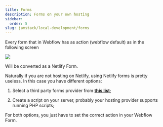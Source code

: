 ```yaml
---
title: Forms
description: Forms on your own hosting
sidebar:
  order: 5
slug: jamstack/local-development/forms
---
```


Every form that in Webflow has as action (webflow default) as in the following screen

![](/images/form-name.png)

Will be converted as a Netlify Form.

Naturally if you are not hosting on Netlify, using Netlify forms is pretty useless. In this case you have different options:

1. Select a third party forms provider from [**this list**](https://jamstacktools.org/browse/all/form);

2. Create a script on your server, probably your hosting provider supports running PHP scripts;

For both options, you just have to set the correct action in your Webflow Form.

